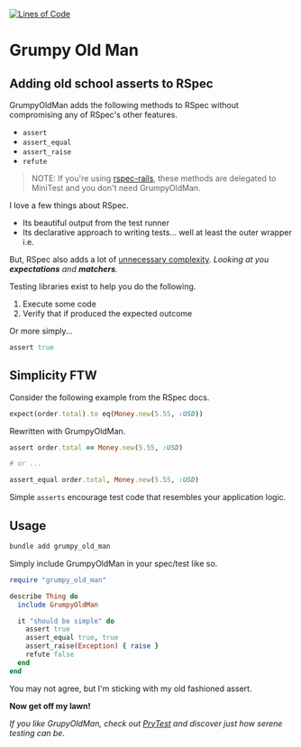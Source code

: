 [![Lines of Code](http://img.shields.io/badge/lines_of_code-20-brightgreen.svg?style=flat)](http://blog.codinghorror.com/the-best-code-is-no-code-at-all/)

# Grumpy Old Man

## Adding old school asserts to RSpec

GrumpyOldMan adds the following methods to RSpec without compromising any of RSpec's other features.

* `assert`
* `assert_equal`
* `assert_raise`
* `refute`

> NOTE: If you're using [rspec-rails](https://github.com/rspec/rspec-rails), these methods are delegated to MiniTest and you don't need GrumpyOldMan.

I love a few things about RSpec.

* Its beautiful output from the test runner
* Its declarative approach to writing tests... well at least the outer wrapper i.e.

But, RSpec also adds a lot of [unnecessary complexity](https://fs.blog/2018/01/complexity-bias/).
*Looking at you __expectations__ and __matchers__.*

Testing libraries exist to help you do the following.

1. Execute some code
1. Verify that if produced the expected outcome

Or more simply...

```ruby
assert true
```

## Simplicity FTW

Consider the following example from the RSpec docs.

```ruby
expect(order.total).to eq(Money.new(5.55, :USD))
```

Rewritten with GrumpyOldMan.
```ruby
assert order.total == Money.new(5.55, :USD)

# or ...

assert_equal order.total, Money.new(5.55, :USD)
```

Simple `asserts` encourage test code that resembles your application logic.

## Usage

```bash
bundle add grumpy_old_man
```

Simply include GrumpyOldMan in your spec/test like so.

```ruby
require "grumpy_old_man"

describe Thing do
  include GrumpyOldMan

  it "should be simple" do
    assert true
    assert_equal true, true
    assert_raise(Exception) { raise }
    refute false
  end
end
```

You may not agree, but I'm sticking with my old fashioned assert.

**Now get off my lawn!**

*If you like GrupyOldMan, check out [PryTest](https://github.com/hopsoft/pry-test) and discover just how serene testing can be.*

